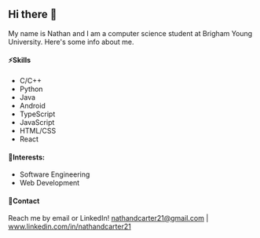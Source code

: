 ## Hi there 👋

My name is Nathan and I am a computer science student at Brigham Young University. Here's some info about me.

#### ⚡Skills

* C/C++
* Python
* Java
* Android
* TypeScript
* JavaScript
* HTML/CSS
* React

#### 🌱Interests:

* Software Engineering
* Web Development

#### 💬Contact

Reach me by email or LinkedIn! nathandcarter21@gmail.com | www.linkedin.com/in/nathandcarter21
